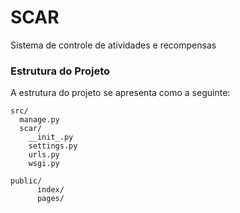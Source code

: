 # SCAR
Sistema de controle de atividades e recompensas

### Estrutura do Projeto

A estrutura do projeto se apresenta como a seguinte:

```
src/
  manage.py
  scar/
    __init_.py
    settings.py
    urls.py
    wsgi.py
    
public/
      index/
      pages/
```
